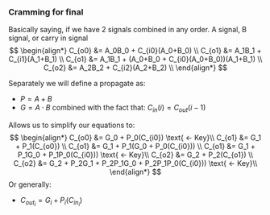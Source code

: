 

### Cramming for final

Basically saying, if we have 2 signals combined in any order. A signal, B signal, or carry in signal
$$
\begin{align*}
C_{o0} &= A_0B_0 + C_{i0}(A_0+B_0) \\
C_{o1} &= A_1B_1 + C_{i1}(A_1+B_1) \\
C_{o1} &= A_1B_1 + (A_0+B_0 + C_{i0}(A_0+B_0))(A_1+B_1) \\
C_{o2} &= A_2B_2 + C_{i2}(A_2+B_2) \\
\end{align*}
$$


Separately we will define a propagate as:
- $P=A+B$
- $G=A\cdot B$
combined with the fact that: $C_{in}(i) = C_{out}(i-1)$

Allows us to simplify our equations to:
$$
\begin{align*}
C_{o0} &= G_0 + P_0(C_{i0}) \text{ <- Key}\\
C_{o1} &= G_1 + P_1(C_{o0}) \\
C_{o1} &= G_1 + P_1(G_0 + P_0(C_{i0})) \\
C_{o1} &= G_1 + P_1G_0 + P_1P_0(C_{i0})) \text{ <- Key}\\
C_{o2} &= G_2 + P_2(C_{o1}) \\
C_{o2} &= G_2 + P_2G_1 + P_2P_1G_0 + P_2P_1P_0(C_{i0})) \text{ <- Key}\\
\end{align*}
$$
Or generally:
- $C_{out_i} = G_i + P_i(C_{in_i})$
